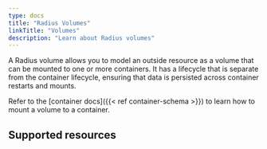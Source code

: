 ```yaml
---
type: docs
title: "Radius Volumes"
linkTitle: "Volumes"
description: "Learn about Radius volumes"
---
```


A Radius volume allows you to model an outside resource as a volume that can be mounted to one or more containers. It has a lifecycle that is separate from the container lifecycle, ensuring that data is persisted across container restarts and mounts.

Refer to the [container docs]({{< ref container-schema >}}) to learn how to mount a volume to a container.

## Supported resources

